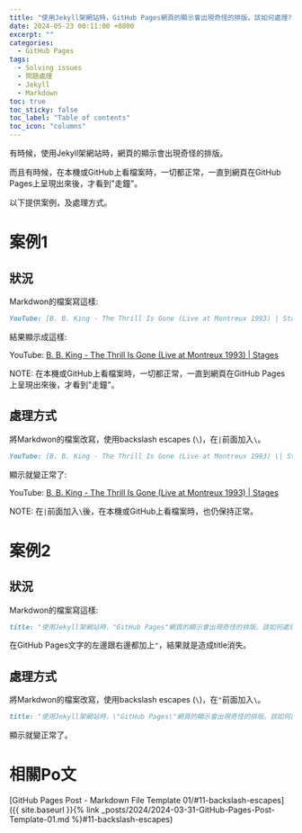 ```yaml
---
title: "使用Jekyll架網站時，GitHub Pages網頁的顯示會出現奇怪的排版。該如何處理?"
date: 2024-05-23 00:11:00 +0800
excerpt: ""
categories:
  - GitHub Pages
tags:
  - Solving issues
  - 問題處理
  - Jekyll
  - Markdown
toc: true
toc_sticky: false
toc_label: "Table of contents"
toc_icon: "columns"
---
```


有時候，使用Jekyll架網站時，網頁的顯示會出現奇怪的排版。

而且有時候，在本機或GitHub上看檔案時，一切都正常，一直到網頁在GitHub Pages上呈現出來後，才看到"走鐘"。

以下提供案例，及處理方式。

# 案例1

## 狀況

Markdwon的檔案寫這樣:

```markdown
YouTube: [B. B. King - The Thrill Is Gone (Live at Montreux 1993) | Stages](https://www.youtube.com/watch?v=4fk2prKnYnI)
```

結果顯示成這樣:

YouTube: [B. B. King - The Thrill Is Gone (Live at Montreux 1993) | Stages](https://www.youtube.com/watch?v=4fk2prKnYnI)

NOTE: 在本機或GitHub上看檔案時，一切都正常，一直到網頁在GitHub Pages上呈現出來後，才看到"走鐘"。

## 處理方式

將Markdwon的檔案改寫，使用backslash escapes (`\`)，在`|`前面加入`\`。

```markdown
YouTube: [B. B. King - The Thrill Is Gone (Live at Montreux 1993) \| Stages](https://www.youtube.com/watch?v=4fk2prKnYnI)
```

顯示就變正常了:

YouTube: [B. B. King - The Thrill Is Gone (Live at Montreux 1993) \| Stages](https://www.youtube.com/watch?v=4fk2prKnYnI)

NOTE: 在`|`前面加入`\`後，在本機或GitHub上看檔案時，也仍保持正常。

# 案例2

## 狀況

Markdwon的檔案寫這樣:

```markdown
title: "使用Jekyll架網站時，"GitHub Pages"網頁的顯示會出現奇怪的排版。該如何處理?"
```

在GitHub Pages文字的左邊跟右邊都加上`"`，結果就是造成title消失。

## 處理方式

將Markdwon的檔案改寫，使用backslash escapes (`\`)，在`"`前面加入`\`。

```markdown
title: "使用Jekyll架網站時，\"GitHub Pages\"網頁的顯示會出現奇怪的排版。該如何處理?"
```

顯示就變正常了。

# 相關Po文

[GitHub Pages Post - Markdown File Template 01/#11-backslash-escapes]({{ site.baseurl }}{% link _posts/2024/2024-03-31-GitHub-Pages-Post-Template-01.md %}#11-backslash-escapes)
